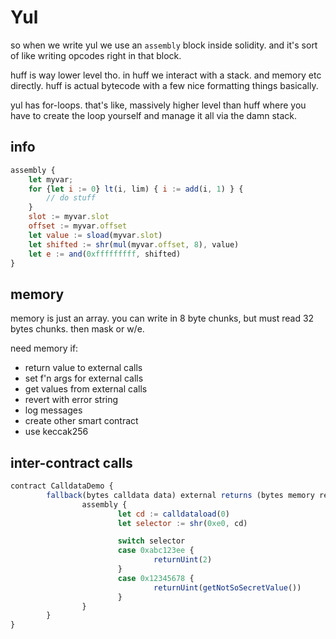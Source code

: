 # Yul

so when we write yul we use an `assembly` block inside solidity. and it's sort of like writing opcodes right in that block.

huff is way lower level tho. in huff we interact with a stack. and memory etc directly. huff is actual bytecode with a few nice formatting things basically.

yul has for-loops. that's like, massively higher level than huff where you have to create the loop yourself and manage it all via the damn stack.

## info

```js
assembly {
    let myvar;
    for {let i := 0} lt(i, lim) { i := add(i, 1) } {
        // do stuff
    }
    slot := myvar.slot
    offset := myvar.offset
    let value := sload(myvar.slot)
    let shifted := shr(mul(myvar.offset, 8), value)
    let e := and(0xfffffffff, shifted)
}
```

## memory

memory is just an array. you can write in 8 byte chunks, but must read 32 bytes chunks. then mask or w/e.

need memory if:

- return value to external calls
- set f'n args for external calls
- get values from external calls
- revert with error string
- log messages
- create other smart contract
- use keccak256

## inter-contract calls

```js
contract CalldataDemo {
        fallback(bytes calldata data) external returns (bytes memory returnData) {
                assembly {
                        let cd := calldataload(0)
                        let selector := shr(0xe0, cd)

                        switch selector
                        case 0xabc123ee {
                                returnUint(2)
                        }
                        case 0x12345678 {
                                returnUint(getNotSoSecretValue())
                        }
                }
        }
}
```
